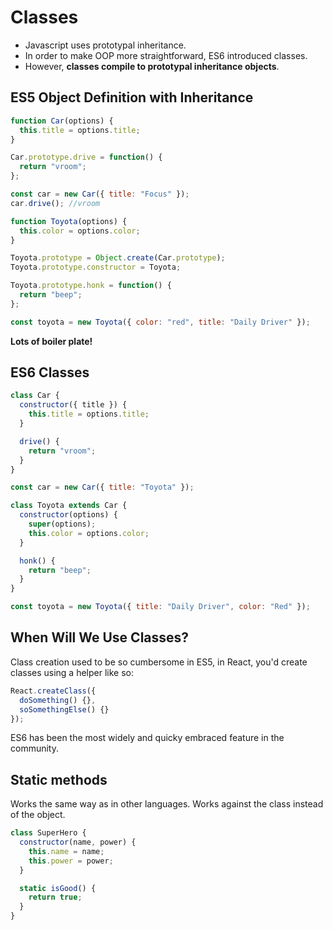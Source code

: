 # Classes

- Javascript uses prototypal inheritance.
- In order to make OOP more straightforward, ES6 introduced classes.
- However, **classes compile to prototypal inheritance objects**.

## ES5 Object Definition with Inheritance

```javascript
function Car(options) {
  this.title = options.title;
}

Car.prototype.drive = function() {
  return "vroom";
};

const car = new Car({ title: "Focus" });
car.drive(); //vroom

function Toyota(options) {
  this.color = options.color;
}

Toyota.prototype = Object.create(Car.prototype);
Toyota.prototype.constructor = Toyota;

Toyota.prototype.honk = function() {
  return "beep";
};

const toyota = new Toyota({ color: "red", title: "Daily Driver" });
```

**Lots of boiler plate!**

## ES6 Classes

```javascript
class Car {
  constructor({ title }) {
    this.title = options.title;
  }

  drive() {
    return "vroom";
  }
}

const car = new Car({ title: "Toyota" });

class Toyota extends Car {
  constructor(options) {
    super(options);
    this.color = options.color;
  }

  honk() {
    return "beep";
  }
}

const toyota = new Toyota({ title: "Daily Driver", color: "Red" });
```

## When Will We Use Classes?

Class creation used to be so cumbersome in ES5, in React, you'd create classes using a helper like so:

```javascript
React.createClass({
  doSomething() {},
  soSomethingElse() {}
});
```

ES6 has been the most widely and quicky embraced feature in the community.

## Static methods

Works the same way as in other languages. Works against the class instead of the object.

```javascript
class SuperHero {
  constructor(name, power) {
    this.name = name;
    this.power = power;
  }

  static isGood() {
    return true;
  }
}
```
